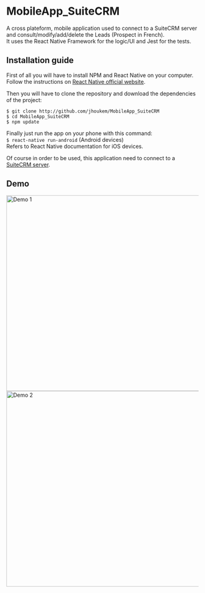 # MobileApp_SuiteCRM
A cross plateform, mobile application used to connect to a SuiteCRM server and consult/modify/add/delete the Leads (Prospect in French).  
It uses the React Native Framework for the logic/UI and Jest for the tests.

## Installation guide
First of all you will have to install NPM and React Native on your computer. Follow the instructions on [React Native official website](https://facebook.github.io/react-native/docs/getting-started.html).  

Then you will have to clone the repository and download the dependencies of the project:  
```
$ git clone http://github.com/jhoukem/MobileApp_SuiteCRM
$ cd MobileApp_SuiteCRM
$ npm update
```
Finally just run the app on your phone with this command:  
`$ react-native run-android` (Android devices)  
Refers to React Native documentation for iOS devices.  

Of course in order to be used, this application need to connect to a [SuiteCRM server](https://suitecrm.com "SuiteCRM official website").

## Demo

<img src="https://cloud.githubusercontent.com/assets/9862039/26598392/18a7c14e-4543-11e7-9784-6564a3f21176.png" alt="Demo 1" height="512"/>
<img src="https://cloud.githubusercontent.com/assets/9862039/26405082/2b2a1dde-4062-11e7-8be7-89ea7c28cc96.png" alt="Demo 2" height="512"/>
